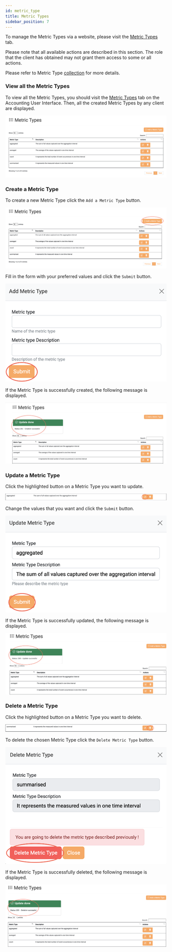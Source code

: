```yaml
---
id: metric_type
title: Metric Types
sidebar_position: 7
---
```

To manage the Metric Types via a website, please visit the <a href="https://accounting.eosc-portal.eu/metric-types">Metric Types</a> tab.

Please note that all available actions are described in this section. The role that the client has obtained may not grant them access to some or all actions.

Please refer to Metric Type [collection](/docs/api/metric_type.md) for more details.

### View all the Metric Types

To view all the Metric Types, you should visit the <a href="https://accounting.eosc-portal.eu/metric-types">Metric Types</a> tab on the Accounting User Interface.
Then, all the created Metric Types by any client are displayed.

![](assets/metric_type/metric_types.png)

### Create a Metric Type

To create a new Metric Type click the `Add a Metric Type` button.

![](assets/metric_type/create.png)

Fill in the form with your preferred values and click the `Submit` button.

![](assets/metric_type/submit.png)

If the Metric Type is successfully created, the following message is displayed.

![](assets/metric_type/create_success.png)

### Update a Metric Type

Click the highlighted button on a Metric Type you want to update.

![](assets/metric_type/update.png)

Change the values that you want and click the `Submit` button.

![](assets/metric_type/update_submit.png)

If the Metric Type is successfully updated, the following message is displayed.

![](assets/metric_type/update_success.png)

### Delete a Metric Type

Click the highlighted button on a Metric Type you want to delete.

![](assets/metric_type/delete.png)

To delete the chosen Metric Type click the `Delete Metric Type` button.

![](assets/metric_type/delete_submit.png)

If the Metric Type is successfully deleted, the following message is displayed.

![](assets/metric_type/delete_success.png)
